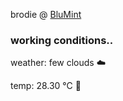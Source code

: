 brodie @ [BluMint](https://www.linkedin.com/company/blumint-io/)

<!--weather_start-->
### working conditions..

weather: few clouds ☁️

temp: 28.30 °C 🥶

<!--weather_end-->
